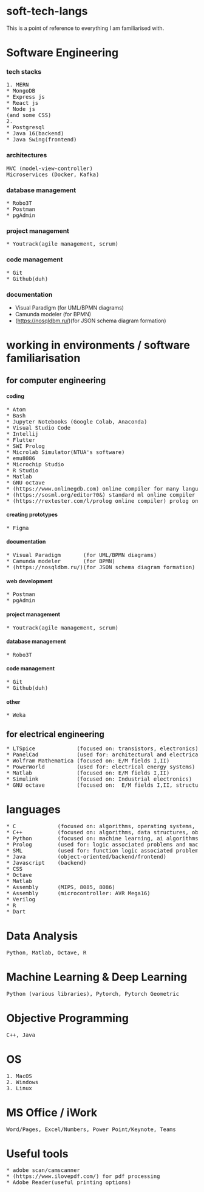 # soft-tech-langs  
This is a point of reference to everything I am familiarised with.  

# Software Engineering
### tech stacks 
<pre>
1. MERN
* MongoDB
* Express js
* React js
* Node js
(and some CSS)
2. 
* Postgresql
* Java 16(backend)
* Java Swing(frontend)
</pre>

### architectures
<pre>
MVC (model-view-controller)           	                                                        
Microservices (Docker, Kafka)   
</pre>

### database management
<pre>
* Robo3T
* Postman
* pgAdmin
</pre>

### project management
<pre>
* Youtrack(agile management, scrum)
</pre>

### code management
<pre>
* Git
* Github(duh)
</pre>

### documentation
* Visual Paradigm       (for UML/BPMN diagrams)
* Camunda modeler       (for BPMN)
* (https://nosqldbm.ru/)(for JSON schema diagram formation)

# working in environments / software familiarisation
## for computer engineering 
#### coding
<pre>
* Atom
* Bash
* Jupyter Notebooks (Google Colab, Anaconda)
* Visual Studio Code
* Intellij
* Flutter
* SWI Prolog
* Microlab Simulator(NTUA's software)
* emu8086
* Microchip Studio
* R Studio
* Matlab
* GNU octave 
* (https://www.onlinegdb.com) online compiler for many languages
* (https://sosml.org/editor?0&) standard ml online compiler
* (https://rextester.com/l/prolog_online_compiler) prolog online compiler
</pre>
#### creating prototypes
<pre>
* Figma
</pre>
#### documentation
<pre>
* Visual Paradigm       (for UML/BPMN diagrams)
* Camunda modeler       (for BPMN)
* (https://nosqldbm.ru/)(for JSON schema diagram formation)
</pre>
#### web development
<pre>
* Postman
* pgAdmin
</pre>
#### project management
<pre>
* Youtrack(agile management, scrum)
</pre>
#### database management
<pre>
* Robo3T
</pre>
#### code management
<pre>
* Git
* Github(duh)
</pre>

#### other
<pre>
* Weka
</pre>

## for electrical engineering  
<pre>
* LTSpice             (focused on: transistors, electronics)
* PanelCad            (used for: architectural and electrical design)
* Wolfram Mathematica (focused on: E/M fields I,II)
* PowerWorld          (used for: electrical energy systems)
* Matlab              (focused on: E/M fields I,II)
* Simulink            (focused on: Industrial electronics)
* GNU octave          (focused on:  E/M fields I,II, structure and electrical properties of materials)
</pre>


# languages 
<pre>
* C             (focused on: algorithms, operating systems, microcontroller: AVR Mega16)
* C++           (focused on: algorithms, data structures, object orientation, advanced programming techniques)
* Python        (focused on: machine learning, ai algorithms, algorithms, scripts, data processing)(libraries: pandas, numpy)
* Prolog        (used for: logic associated problems and machine learning)
* SML           (used for: function logic associated problems)
* Java          (object-oriented/backend/frontend)
* Javascript    (backend)
* CSS
* Octave
* Matlab
* Assembly      (MIPS, 8085, 8086)
* Assembly      (microcontroller: AVR Mega16)
* Verilog
* R
* Dart
</pre>

# Data Analysis	
<pre>
Python, Matlab, Octave, R		                                         
</pre>

# Machine Learning & Deep Learning
<pre>
Python (various libraries), Pytorch, Pytorch Geometric                        
</pre>

# Objective Programming
<pre>
C++, Java
</pre>

# OS
<pre>
1. MacOS
2. Windows
3. Linux
</pre>

# MS Office / iWork 							
<pre>
Word/Pages, Excel/Numbers, Power Point/Keynote, Teams 
</pre>

# Useful tools
<pre>
* adobe scan/camscanner
* (https://www.ilovepdf.com/) for pdf processing
* Adobe Reader(useful printing options)
</pre>
